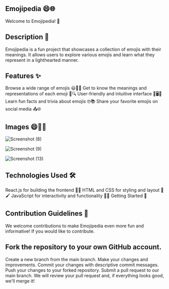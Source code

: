 ## Emojipedia 😄🌐
Welcome to Emojipedia! 🎉


## Description 📝
Emojipedia is a fun project that showcases a collection of emojis with their meanings. It allows users to explore various emojis and learn what they represent in a lighthearted manner.

## Features ✨
Browse a wide range of emojis 😃🎉🚀
Get to know the meanings and representations of each emoji 🤔🔍
User-friendly and intuitive interface 🌟🖥️📱
Learn fun facts and trivia about emojis 🤓📚
Share your favorite emojis on social media 📤🌐

## Images 😄🌈🎉

![Screenshot (8)](https://github.com/nehalohani04/emojipedia/assets/117189607/e0c26224-256a-45ad-933f-fe3321381dc7)



![Screenshot (9)](https://github.com/nehalohani04/emojipedia/assets/117189607/bace0b02-3049-4620-b8b1-d5fc707eeae4)


![Screenshot (13)](https://github.com/nehalohani04/emojipedia/assets/117189607/16daf1b1-517e-487f-8471-8eefe28daeea)





## Technologies Used 🛠️
React.js for building the frontend 🚀🌐
HTML and CSS for styling and layout 🎨🖌️
JavaScript for interactivity and functionality 🧪🔧
Getting Started 🚀

## Contribution Guidelines 🤝
We welcome contributions to make Emojipedia even more fun and informative! If you would like to contribute.

## Fork the repository to your own GitHub account.
Create a new branch from the main branch.
Make your changes and improvements.
Commit your changes with descriptive commit messages.
Push your changes to your forked repository.
Submit a pull request to our main branch.
We will review your pull request and, if everything looks good, we'll merge it!




